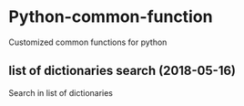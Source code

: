 # Python-common-function

Customized common functions for python

## list of dictionaries search (2018-05-16)

Search in list of dictionaries